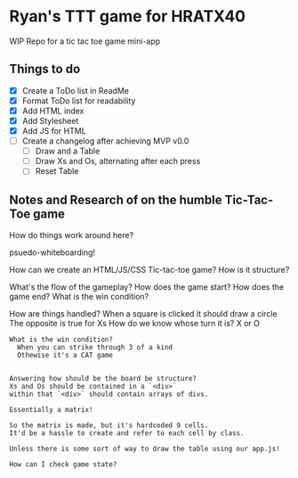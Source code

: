 # Ryan's TTT game for HRATX40

WIP Repo for a tic tac toe game mini-app 

## Things to do

- [x] Create a ToDo list in ReadMe
- [x] Format ToDo list for readability
- [x] Add HTML index
- [x] Add Stylesheet
- [x] Add JS for HTML
- [ ] Create a changelog after achieving MVP v0.0
	- [ ] Draw and a Table
	- [ ] Draw Xs and Os, alternating after each press
	- [ ] Reset Table

## Notes and Research of on the humble Tic-Tac-Toe game

How do things work around here?

  psuedo-whiteboarding!

  How can we create an HTML/JS/CSS Tic-tac-toe game?
  How is it structure?

  What's the flow of the gameplay?
    How does the game start?
    How does the game end?
      What is the win condition?

  How are things handled?
    When a square is clicked it should draw a circle
      The opposite is true for Xs
    How do we know whose turn it is? X or O

    What is the win condition?
      When you can strike through 3 of a kind
      Othewise it's a CAT game


	Answering how should be the board be structure?
	Xs and Os should be contained in a `<div>`
	within that `<div>` should contain arrays of divs.
	
	Essentially a matrix!

	So the matrix is made, but it's hardcoded 9 cells.
	It'd be a hassle to create and refer to each cell by class.

	Unless there is some sort of way to draw the table using our app.js!

	How can I check game state?
